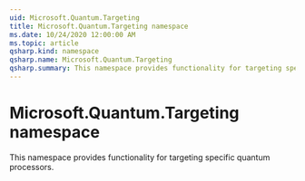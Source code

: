 ```yaml
---
uid: Microsoft.Quantum.Targeting
title: Microsoft.Quantum.Targeting namespace
ms.date: 10/24/2020 12:00:00 AM
ms.topic: article
qsharp.kind: namespace
qsharp.name: Microsoft.Quantum.Targeting
qsharp.summary: This namespace provides functionality for targeting specific quantum processors.
---
```


# Microsoft.Quantum.Targeting namespace

This namespace provides functionality for targeting specific quantum processors.

